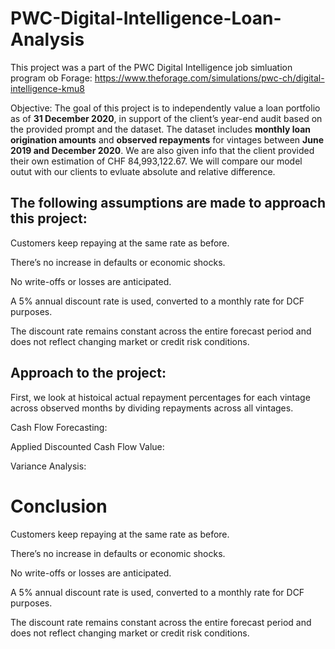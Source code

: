 # PWC-Digital-Intelligence-Loan-Analysis
This project was a part of the PWC Digital Intelligence job simluation program ob Forage: https://www.theforage.com/simulations/pwc-ch/digital-intelligence-kmu8

Objective: 
The goal of this project is to independently value a loan portfolio as of **31 December 2020**, in support of the client’s year-end audit based on the provided prompt and the dataset.
The dataset includes **monthly loan origination amounts** and **observed repayments** for vintages between **June 2019 and December 2020**. We are also given info that the client provided their own estimation of CHF 84,993,122.67. We will compare our model outut with our clients to evluate absolute and relative difference. 

## The following assumptions are made to approach this project: 

Customers keep repaying at the same rate as before.

There’s no increase in defaults or economic shocks.

No write-offs or losses are anticipated.

A 5% annual discount rate is used, converted to a monthly rate for DCF purposes.

The discount rate remains constant across the entire forecast period and does not reflect changing market or credit risk conditions.

## Approach to the project: 

First, we look at histoical actual repayment percentages for each vintage across observed months by dividing repayments across all vintages.

Cash Flow Forecasting: 

Applied Discounted Cash Flow Value: 

Variance Analysis: 

# Conclusion
Customers keep repaying at the same rate as before.

There’s no increase in defaults or economic shocks.

No write-offs or losses are anticipated.

A 5% annual discount rate is used, converted to a monthly rate for DCF purposes.

The discount rate remains constant across the entire forecast period and does not reflect changing market or credit risk conditions.

